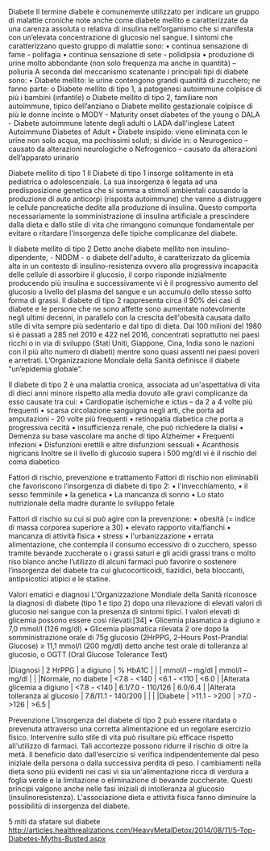 Diabete
Il termine diabete è comunemente utilizzato per indicare un gruppo di malattie croniche note anche come diabete mellito e caratterizzate da una carenza assoluta o relativa di insulina nell’organismo che si manifesta con un’elevata concentrazione di glucosio nel sangue.
I sintomi che caratterizzano questo gruppo di malattie sono:
•	continua sensazione di fame - polifagia
•	continua sensazione di sete - polidipsia
•	produzione di urine molto abbondante (non solo frequenza ma anche in quantità) – poliuria
A seconda del meccanismo scatenante i principali tipi di diabete sono:
•	Diabete mellito: le urine contengono grandi quantità di zucchero; ne fanno parte: 
o	Diabete mellito di tipo 1, a patogenesi autoimmune colpisce di più i bambini (infantile)
o	Diabete mellito di tipo 2, familiare non autoimmune, tipico dell’anziano
o	Diabete mellito gestazionale colpisce di più le donne incinte
o	MODY - Maturity onset diabetes of the young
o	DALA - Diabete autoimmune latente degli adulti o LADA dall'inglese Latent Autoimmune Diabetes of Adult
•	Diabete insipido: viene eliminata con le urine non solo acqua, ma pochissimi soluti; si divide in: 
o	Neurogenico – causato da alterazioni neurologiche
o	Nefrogenico – causato da alterazioni dell’apparato urinario

Diabete  mellito di tipo 1
Il Diabete di tipo 1 insorge solitamente in età pediatrica o adolescenziale.
La sua insorgenza è legata ad una predisposizione genetica che si somma a stimoli ambientali causando la produzione di auto anticorpi (risposta autoimmune) che vanno a distruggere le cellule pancreatiche dedite alla produzione di insulina.
Questo comporta necessariamente la somministrazione di insulina artificiale a prescindere dalla dieta e dallo stile di vita che rimangono comunque fondamentale per evitare o ritardare l'insorgenza delle tipiche complicanze del diabete.

Il diabete mellito di tipo 2
Detto anche diabete mellito non insulino-dipendente, - NIDDM - o diabete dell'adulto, è caratterizzato da glicemia alta in un contesto di insulino-resistenza ovvero alla progressiva incapacità delle cellule di assorbire il glucosio, il corpo risponde inizialmente producendo più insulina e successivamente vi è il progressivo aumento del glucosio a livello del plasma del sangue e un accumulo dello stesso sotto forma di grassi.
Il diabete di tipo 2 rappresenta circa il 90% dei casi di diabete e le persone che ne sono affette sono aumentate notevolmente negli ultimi decenni, in parallelo con la crescita dell'obesità causata dallo stile di vita sempre più sedentario e dal tipo di dieta. 
Dai 100 milioni del 1980 si è passati a 285 nel 2010 e 422 nel 2016, concentrati soprattutto nei paesi ricchi o in via di sviluppo (Stati Uniti, Giappone, Cina, India sono le nazioni con il più alto numero di diabeti) mentre sono quasi assenti nei paesi poveri e arretrati. 
L’Organizzazione Mondiale della Sanità definisce il diabete “un’epidemia globale”.

Il diabete di tipo 2 è una malattia cronica, associata ad un'aspettativa di vita di dieci anni minore rispetto alla media dovuto alle gravi complicanze da esso causate tra cui:
•	Cardiopatie ischemiche e ictus – da 2 a 4 volte più frequenti
•	scarsa circolazione sanguigna negli arti, che porta ad amputazioni  - 20 volte più frequenti
•	retinopatia diabetica che porta a progressiva cecità 
•	insufficienza renale, che può richiedere la dialisi
•	Demenza su base vascolare ma anche di tipo Alzheimer
•	Frequenti infezioni
•	Disfunzioni erettili e altre disfunzioni sessuali
•	Acanthosis nigricans
Inoltre se il livello di glucosio supera i 500 mg/dl vi è il rischio del coma diabetico

Fattori di rischio, prevenzione e trattamento
Fattori di rischio non eliminabili che favoriscono l’insorgenza di diabete di tipo 2:
•	l'invecchiamento,
•	il sesso femminile
•	la genetica 
•	La mancanza di sonno
•	Lo stato nutrizionale della madre durante lo sviluppo fetale

Fattori di rischio su cui si può agire con la prevenzione:
•	obesità (= indice di massa corporea superiore a 30)
•	elevato rapporto vita/fianchi
•	mancanza di attività fisica
•	stress
•	l'urbanizzazione 
•	errata alimentazione, che contempla il consumo eccessivo di 
o	zucchero, spesso tramite bevande zuccherate
o	i grassi saturi e gli acidi grassi trans 
o	molto riso bianco 
anche l’utilizzo di alcuni farmaci può favorire o sostenere l’insorgenza del diabete tra cui glucocorticoidi, tiazidici, beta bloccanti, antipsicotici atipici e le statine.

Valori ematici e diagnosi
L'Organizzazione Mondiale della Sanità riconosce la diagnosi di diabete (tipo 1 e tipo 2) dopo una rilevazione di elevati valori di glucosio nel sangue con la presenza di sintomi tipici.
I valori elevati di glicemia possono essere così rilevati:[34]
•	Glicemia plasmatica a digiuno ≥ 7,0 mmol/l (126 mg/dl)
•	Glicemia plasmatica rilevata 2 ore dopo la somministrazione orale di 75g glucosio (2HrPPG, 2-Hours Post-Prandial Glucose) ≥ 11,1 mmol/l (200 mg/dl) detto anche test orale di tolleranza al glucosio, o OGTT (Oral Glucose Tolerance Test)

|Diagnosi                                         |            2 HrPPG           |          a digiuno        |  % HbA1C  |
|                                                        |    mmol/l  –  mg/dl    |  mmol/l  –  mg/dl   |                    |
|Normale, no diabete                   |         <7.8  -  <140       |       <6.1  -  <110      |      <6.0      |
|Alterata glicemia a digiuno        |         <7.8  -  <140       | 6.1/7.0  -  110/126 |   6.0/6.4   |
|Alterata tolleranza al glucosio   | 7.8/11.1  -  140/200 |                                    |                   |
|Diabete                                          |       >11.1   -   >200     |       >7.0  -  >126      |       >6.5     |


Prevenzione
L'insorgenza del diabete di tipo 2 può essere ritardata o prevenuta attraverso una corretta alimentazione ed un regolare esercizio fisico.
Intervenire sullo stile di vita può risultare più efficace rispetto all'utilizzo di farmaci.
Tali accortezze possono ridurre il rischio di oltre la metà.
Il beneficio dato dall'esercizio si verifica indipendentemente dal peso iniziale della persona o dalla successiva perdita di peso.
I cambiamenti nella dieta sono più evidenti nei casi vi sia un'alimentazione ricca di verdura a foglia verde e la limitazione o eliminazione di bevande zuccherate.
Questi principi valgono anche nelle fasi iniziali di intolleranza al glucosio (insulinoresistenza).
L'associazione dieta e attività fisica fanno diminuire la possibilitù di insorgenza del diabete.

5 miti da sfatare sul diabete
http://articles.healthrealizations.com/HeavyMetalDetox/2014/08/11/5-Top-Diabetes-Myths-Busted.aspx